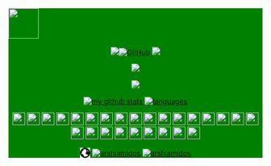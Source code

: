 <div style="background: green ">
<!-- top left -->
<a href="#" click="alert()">
    <img src="https://emojis.slackmojis.com/emojis/images/1531849353/4244/blob-octopus.gif" width="60" height="60"/> 
</a>

<!-- first row -->
<p align="center">
<a href="https://xianfeng92.github.io"><img src="https://camo.githubusercontent.com/38bf262e2c177202fedef68851784c63dad5bb64/68747470733a2f2f6b6f6d617265762e636f6d2f67687076632f3f757365726e616d653d6172736869616d69646f73"><img alt="GitHub" src="https://img.shields.io/badge/dynamic/json?logo=github&label=GitHub+Followers&labelColor=282c34&color=181717&query=%24.data.totalSubs&url=https%3A%2F%2Fapi.spencerwoo.com%2Fsubstats%2F%3Fsource%3Dgithub%26queryKey%3Darshiamidos&longCache=true">
</a>

<img src="https://media.giphy.com/media/WUlplcMpOCEmTGBtBW/giphy.gif" width="30">
<p>

<!-- spotify -->
<p align="center">
    <img src="https://spotify-github-profile.vercel.app/api/view?uid=27nmzpwwd5wwhxvirwxb7cnk0&cover_image=true"/>
</p>



<!-- thropy -->
<a href="https://xianfeng92.github.io">
    <p align="center">
        <img src="https://github-profile-trophy.vercel.app/?username=arshiamidos&column=7&theme=onedark"/>
    </p>
</a>

<!-- status codes -->
<a align="center" href="https://xianfeng92.github.io">
    <p align="center">
    <img src="https://github-readme-stats.vercel.app/api?username=arshiamidos&show_icons=true&theme=tokyonight" alt="my github stats" width="420"/>&nbsp;<img src="https://github-readme-stats.vercel.app/api/top-langs/?username=arshiamidos&layout=compact&theme=tokyonight" alt="languages" height="165">
    </p>
</a>


<!-- programming langs i work-->
<p align="center">
<img src="https://devicon.dev/devicon.git/icons/ruby/ruby-original.svg" width="25px" height="25px"/>
<img src="https://devicon.dev/devicon.git/icons/angularjs/angularjs-original.svg" width="25px" height="25px"/>
<img src="https://devicon.dev/devicon.git/icons/scala/scala-original.svg" width="25px" height="25px"/>
<img src="https://devicon.dev/devicon.git/icons/swift/swift-original.svg" width="25px" height="25px"/>
<img src="https://devicon.dev/devicon.git/icons/ubuntu/ubuntu-plain.svg" width="25px" height="25px"/>
<img src="https://devicon.dev/devicon.git/icons/gitlab/gitlab-original.svg" width="25px" height="25px"/>
<img src="https://devicon.dev/devicon.git/icons/javascript/javascript-original.svg" width="25px" height="25px"/>
<img src="https://devicon.dev/devicon.git/icons/python/python-original.svg" width="25px" height="25px"/>
<img src="https://devicon.dev/devicon.git/icons/nodejs/nodejs-original.svg" width="25px" height="25px"/>
<img src="https://devicon.dev/devicon.git/icons/vuejs/vuejs-original.svg" width="25px" height="25px"/>
<img src="https://devicon.dev/devicon.git/icons/android/android-original.svg" width="25px" height="25px"/>
<img src="https://devicon.dev/devicon.git/icons/electron/electron-original.svg" width="25px" height="25px"/>
<img src="https://devicon.dev/devicon.git/icons/c/c-original.svg" width="25px" height="25px"/>
<img src="https://devicon.dev/devicon.git/icons/react/react-original.svg" width="25px" height="25px"/>
<img src="https://devicon.dev/devicon.git/icons/windows8/windows8-original.svg" width="25px" height="25px"/>
<img src="https://devicon.dev/devicon.git/icons/typescript/typescript-original.svg" width="25px" height="25px"/>
<img src="https://devicon.dev/devicon.git/icons/krakenjs/krakenjs-original.svg" width="25px" height="25px"/>
<img src="https://devicon.dev/devicon.git/icons/java/java-original.svg" width="25px" height="25px"/>
<img src="https://devicon.dev/devicon.git/icons/go/go-original.svg" width="25px" height="25px"/>
<img src="https://devicon.dev/devicon.git/icons/php/php-original.svg" width="25px" height="25px"/>
<img src="https://devicon.dev/devicon.git/icons/csharp/csharp-original.svg" width="25px" height="25px"/>
<img src="https://devicon.dev/devicon.git/icons/cplusplus/cplusplus-original.svg" width="25px" height="25px"/>
<img src="https://devicon.dev/devicon.git/icons/github/github-original.svg" width="25px" height="25px"/>
<img src="https://devicon.dev/devicon.git/icons/apple/apple-original.svg" width="25px" height="25px"/>
<img src="https://devicon.dev/devicon.git/icons/rust/rust-plain.svg" width="25px" height="25px"/>
<img src="https://devicon.dev/devicon.git/icons/atom/atom-original.svg" width="25px" height="25px"/>
</p>


<!-- dancy gifs 
<p align="center">
<img src="https://emojis.slackmojis.com/emojis/images/1598364417/10264/partykeanu.gif" width="25" height="25"/> 
<img src="https://emojis.slackmojis.com/emojis/images/1450319445/43/mario.gif" width="25" height="25"/> 
<img src="https://emojis.slackmojis.com/emojis/images/1450372448/149/sonic.gif" width="25" height="25"/> 
<img src="https://emojis.slackmojis.com/emojis/images/1471045836/777/bug.gif" width="25" height="25"/> 
<img src="https://emojis.slackmojis.com/emojis/images/1471045839/793/computerrage.gif" width="25" height="25"/> 
<img src="https://emojis.slackmojis.com/emojis/images/1450458551/184/nyancat_big.gif" width="25" height="25"/> 
<img src="https://emojis.slackmojis.com/emojis/images/1450785773/250/mega.gif" width="25" height="25"/> 
<img src="https://emojis.slackmojis.com/emojis/images/1578512858/7452/danceydoge.gif" width="25" height="25"/>
<img src="https://emojis.slackmojis.com/emojis/images/1460579133/354/doom_look.gif" width="25" height="25"/>
<img src="https://emojis.slackmojis.com/emojis/images/1460579188/357/doom_lost_soul.gif" width="25" height="25"/> 
</p>
-->





<!-- websites and link -->
<p align="center">
<a href="https://xianfeng92.github.io" target="blank">
<img align="center" src="https://raw.githubusercontent.com/iconic/open-iconic/master/svg/globe.svg" alt="@arshiamidos" height="20" width="20" />
</a>
<a href="https://github.com/xianfeng92" target="blank">
<img align="center" src="https://cdn.jsdelivr.net/npm/simple-icons@3.0.1/icons/github.svg" alt="arshiamidos" height="20" width="20" />
</a>
<a href="https://gitlab.com/xianfeng92" target="blank">
<img align="center" src="https://cdn.jsdelivr.net/npm/simple-icons@3.0.1/icons/gitlab.svg" alt="arshiamidos" height="20" width="20" />
</a>
</p>
</div>
